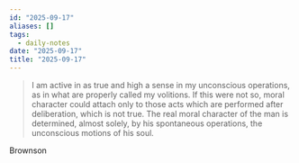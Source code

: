 ```yaml
---
id: "2025-09-17"
aliases: []
tags:
  - daily-notes
date: "2025-09-17"
title: "2025-09-17"
---
```


> I am active in as true and high a sense in my unconscious operations, as in what are properly called my volitions.  If this were not so, moral character could attach only to those acts which are performed after deliberation, which is not true. The real moral character of the man is determined, almost solely, by his spontaneous operations, the unconscious motions of his soul.

Brownson
